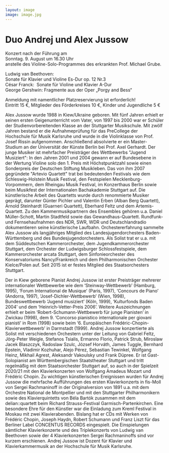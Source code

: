 ```yaml
---
layout: image
image: image.jpg
---
```


# Duo Andrej und Alex Jussow
Konzert nach der Führung am   
Sonntag. 9. August um 16.30 Uhr  
anstelle des Violine-Solo-Programmes des erkrankten Prof. Michael Grube.

Ludwig van Beethoven:		  
Sonate für Klavier und Violine   Es-Dur op. 12 Nr.3     
César Franck:  			Sonate für Violine und Klavier A-Dur  
George Gershwin: 			Fragmente aus der Oper „Porgy and Bess“

Anmeldung mit namentlicher Platzreservierung ist erforderlich!  
Eintritt 15 €, Mitglieder des Förderkreises 10 €, Kinder und Jugendliche 5 €


Alex Jussow wurde 1988 in Kiew/Ukraine geboren. Mit fünf Jahren erhielt er seinen ersten Geigenunterricht vom Vater, von 1997 bis 2000 war er Schüler der Studienvorbereitenden Klasse an der Stuttgarter Musikschule. Mit zwölf Jahren bestand er die Aufnahmeprüfung für das PreCollege der Hochschule für Musik Karlsruhe und wurde in die Violinklasse von Prof. Josef Rissin aufgenommen. Anschließend absolvierte er ein Master-Studium an der Universität der Künste Berlin bei Prof. Axel Gerhardt.
Der junge Musiker ist mehrfacher Preisträger des Wettbewerbs "Jugend Musiziert": In den Jahren 2001 und 2004 gewann er auf Bundesebene in der Wertung Violine solo den 1. Preis mit Höchstpunktzahl sowie einen Sonderpreis der Deutschen Stiftung Musikleben. Das von ihm 2007 gegründete "Artevio Quartett" trat bei bedeutenden Festivals wie dem Schleswig-Holstein Musik Festival, den Festspielen Mecklenburg-Vorpommern, dem Rheingau Musik Festival, im Konzerthaus Berlin sowie beim Musikfest der Internationalen Bachakademie Stuttgart auf. Die künstlerische Arbeit des Quartetts wurde durch renommierte Musiker geprägt, darunter Günter Pichler und Valentin Erben (Alban Berg Quartett), Arnold Steinhardt (Guarneri Quartett), Eberhard Feltz und dem Artemis-Quartett. Zu den Kammermusikpartnern des Ensembles gehören u.a. Daniel Müller-Schott, Martin Stadtfeld sowie das Gewandhaus-Quartett.
Rundfunk- und Fernsehaufnahmen des NDR, SWR, WDR und Deutschlandradio dokumentieren seine künstlerische Laufbahn. Orchestererfahrung sammelte Alex Jussow als langjähriges Mitglied des Landesjugendorchesters Baden-Württemberg und des Bundesjugendorchesters. Als Solist trat er u.a. mit dem Süddeutschen Kammerorchester, dem Jugendkammerorchester Stuttgart, dem Orchester der Ludwigsburger Schlossfestspiele, dem Kammerorchester arcata Stuttgart, dem Sinfonieorchester des Konservatoriums Nancy/Frankreich und dem Philharmonischen Orchester Kielce/Polen auf. Seit 2015 ist er festes Mitglied des Staatsorchesters Stuttgart.
  
Der in Kiew geborene Pianist Andrej Jussow ist erster Preisträger mehrerer internationaler Wettbewerbe wie dem ‘Steinway-Wettbewerb’ (Hamburg, 1995), ‘Forum International de Musique’ (Paris, 1997), ‘Concours de Piano’ (Andorra, 1997), ‘Josef-Dichler-Wettbewerb’ (Wien, 1998), Bundeswettbewerb ‘Jugend musiziert’ (Köln, 1999), ‘Kulturfonds Baden 2004’ und dem ‘Heinrich-Vetter-Preis 2006’. Weitere Auszeichnungen erhielt er beim ‘Robert-Schumann-Wettbewerb für junge Pianisten’ in Zwickau (1998), dem 9. ‘Concorso pianistico internationale per giovani pianisti’ in Rom (1998) sowie beim ‘6. Europäischen Frédéric-Chopin-Klavierwettbewerb’ in Darmstadt (1999).
Andrej Jussow konzertierte als Solist mit verschiedenen Orchestern unter der Leitung von Gabriel Feltz, Jörg-Peter Weigle, Stefanos Tsialis, Ermanno Florio, Patrick Strub, Miroslaw Jacek Blaszczyk, Radoslaw Szulc, József Horváth, James Tuggle, Bernhard Epstein, Vladimir Kozhuhar, Alejo Pérez, Sebastian Tewinkel, Wolfgang Heinz, Mikhail Agrest, Aleksandr Vakoulsky und Frank Düpree. Er ist Gast-Solopianist am Württembergischen Staatstheater Stuttgart und tritt regelmäßig mit dem Staatsorchester Stuttgart auf, so auch in der Spielzeit 2020/21 mit den Klavierkonzerten von Wolfgang Amadeus Mozart und Frédéric Chopin.
Zu wichtigen künstlerischen Ereignissen wurden für Andrej Jussow die mehrfache Aufführungen des ersten Klavierkonzerts in fis-Moll von Sergei Rachmaninoff in der Originalversion von 1891 u.a. mit dem Orchestre National de Montpellier und mit den Stuttgarter Philharmonikern sowie des Klavierquintetts von Béla Bartók zusammen mit dem delian::quartett beim Richard Strauss-Festival Garmisch-Partenkirchen. Eine besondere Ehre für den Künstler war die Einladung zum Kreml Festival in Moskau mit zwei Klavierabenden.
Bislang hat er CDs mit Werken von Frédéric Chopin, Joseph Haydn, Robert Schumann und Franz Liszt für das Berliner Label CONCENTUS RECORDS eingespielt. Die Einspielungen sämtlicher Klavierkonzerte und des Triplekonzerts von Ludwig van Beethoven sowie der 4 Klavierkonzerten Sergei Rachmaninoffs sind vor kurzem erschienen.
Andrej Jussow ist Dozent für Klavier und Klavierkammermusik an der Hochschule für Musik Karlsruhe.
